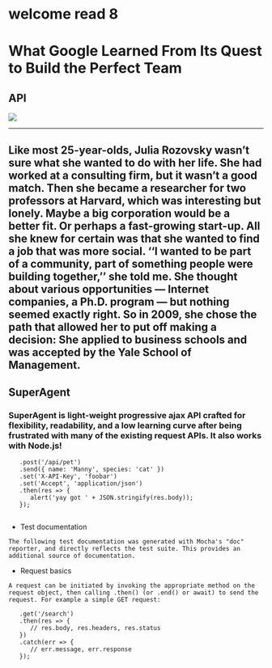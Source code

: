 # welcome read 8 

# What Google Learned From Its Quest to Build the Perfect Team

## API 

![](https://miro.medium.com/max/2732/0*i7fJUtpWii7usHFV.)

<hr>

## Like most 25-year-olds, Julia Rozovsky wasn’t sure what she wanted to do with her life. She had worked at a consulting firm, but it wasn’t a good match. Then she became a researcher for two professors at Harvard, which was interesting but lonely. Maybe a big corporation would be a better fit. Or perhaps a fast-growing start-up. All she knew for certain was that she wanted to find a job that was more social. ‘‘I wanted to be part of a community, part of something people were building together,’’ she told me. She thought about various opportunities — Internet companies, a Ph.D. program — but nothing seemed exactly right. So in 2009, she chose the path that allowed her to put off making a decision: She applied to business schools and was accepted by the Yale School of Management.

## SuperAgent 

### SuperAgent is light-weight progressive ajax API crafted for flexibility, readability, and a low learning curve after being frustrated with many of the existing request APIs. It also works with Node.js! 

```request
   .post('/api/pet')
   .send({ name: 'Manny', species: 'cat' })
   .set('X-API-Key', 'foobar')
   .set('Accept', 'application/json')
   .then(res => {
      alert('yay got ' + JSON.stringify(res.body));
   });
   
   ```


   * Test documentation

``The following test documentation was generated with Mocha's "doc" reporter, and directly reflects the test suite. This provides an additional source of documentation.``

* Request basics

``A request can be initiated by invoking the appropriate method on the request object, then calling .then() (or .end() or await) to send the request. For example a simple GET request:``


``` request
   .get('/search')
   .then(res => {
      // res.body, res.headers, res.status
   })
   .catch(err => {
      // err.message, err.response
   });
   ```